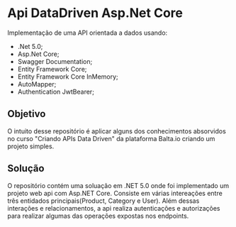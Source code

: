 # Api DataDriven Asp.Net Core
Implementação de uma API orientada a dados usando:

 - .Net 5.0;
 - Asp.Net Core;
 - Swagger Documentation;
 - Entity Framework Core;
 - Entity Framework Core InMemory;
 - AutoMapper;
 - Authentication JwtBearer;
 
## Objetivo

O intuito desse repositório é aplicar alguns dos conhecimentos absorvidos no curso "Criando APIs Data Driven" da plataforma Balta.io criando um projeto simples.

## Solução

O repositório contém uma soluação em .NET 5.0 onde foi implementado um projeto web api com Asp.NET Core. Consiste em várias intereações entre três entidados principais(Product, Category e User). Além dessas interações e relacionamentos, a api realiza autenticações e autorizações para realizar algumas das operações expostas nos endpoints.
